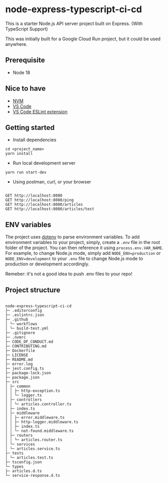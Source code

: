 # node-express-typescript-ci-cd

This is a starter Node.js API server project built on Express. (With TypeScript Support)

This was initially built for a Google Cloud Run project, but it could be used anywhere.

## Prerequisite

- Node 18

## Nice to have

- [NVM](https://github.com/nvm-sh/nvm)
- [VS Code](https://code.visualstudio.com/)
- [VS Code ESLint extension](https://marketplace.visualstudio.com/items?itemName=dbaeumer.vscode-eslint)

## Getting started

- Install dependencies

```
cd <project_name>
yarn install
```

- Run local development server

```
yarn run start-dev
```

- Using postman, curl, or your browser

```

GET http://localhost:8080
GET http://localhost:8080/ping
GET http://localhost:8080/articles
GET http://localhost:8080/articles/test

```

## ENV variables

The project uses [dotenv](https://github.com/motdotla/dotenv) to parse environment variables. To add environment variables to your project, simply, create a `.env` file in the root folder of the project. You can then reference it using `process.env.VAR_NAME`. For example, to change Node.js mode, simply add `NODE_ENV=production` or `NODE_ENV=development` to your `.env` file to change Node.js mode to production or development accordingly.

Remeber: it's not a good idea to push .env files to your repo!

## Project structure

```

node-express-typescript-ci-cd
├─ .editorconfig
├─ .eslintrc.json
├─ .github
│ └─ workflows
│ └─ build-test.yml
├─ .gitignore
├─ .nvmrc
├─ CODE_OF_CONDUCT.md
├─ CONTRIBUTING.md
├─ Dockerfile
├─ LICENSE
├─ README.md
├─ error.log
├─ jest.config.ts
├─ package-lock.json
├─ package.json
├─ src
│ ├─ common
│ │ ├─ http-exception.ts
│ │ └─ logger.ts
│ ├─ controllers
│ │ └─ articles.controller.ts
│ ├─ index.ts
│ ├─ middleware
│ │ ├─ error.middleware.ts
│ │ ├─ http-logger.middleware.ts
│ │ ├─ index.ts
│ │ └─ not-found.middleware.ts
│ ├─ routers
│ │ └─ articles.router.ts
│ └─ services
│ └─ articles.service.ts
├─ tests
│ └─ articles.test.ts
├─ tsconfig.json
└─ types
├─ articles.d.ts
└─ service-response.d.ts
```
